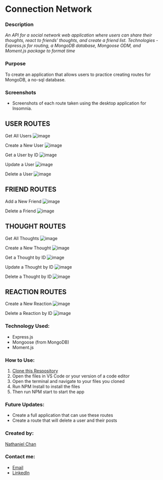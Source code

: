 # Connection Network

### Description

*An API for a social network web application where users can share their thoughts, react to friends’ thoughts, and create a friend list. Technologies - Express.js for routing, a MongoDB database, Mongoose ODM, and Moment.js package to format time*

### Purpose

To create an application that allows users to practice creating routes for MongoDB, a no-sql database. 

### Screenshots
* Screenshots of each route taken using the desktop application for Insomnia.

## USER ROUTES

Get All Users
![image](https://user-images.githubusercontent.com/98130524/179449640-7e4a5194-7ab5-4ccd-a76d-93b6dd34d5b3.png)

Create a New User
![image](https://user-images.githubusercontent.com/98130524/179449589-af30985d-6399-49b6-88f1-81b5f0210f32.png)

Get a User by ID
![image](https://user-images.githubusercontent.com/98130524/179449661-36d6caab-7652-4e58-a097-b6acfdd6cdb7.png)

Update a User
![image](https://user-images.githubusercontent.com/98130524/179449676-210ab777-24cf-4851-9bf9-ac490b2f8856.png)

Delete a User
![image](https://user-images.githubusercontent.com/98130524/179449725-c208b26c-df80-466d-bbc8-ef156ddb0628.png)

## FRIEND ROUTES

Add a New Friend
![image](https://user-images.githubusercontent.com/98130524/179449745-54a827a4-483c-4757-a2ff-437bff633aa3.png)

Delete a Friend
![image](https://user-images.githubusercontent.com/98130524/179449753-81e1bfe0-4d6f-40fa-a032-5827e5aeba1d.png)

## THOUGHT ROUTES

Get All Thoughts
![image](https://user-images.githubusercontent.com/98130524/179449765-02445a88-deaf-481a-978f-0458996ba669.png)

Create a New Thought
![image](https://user-images.githubusercontent.com/98130524/179449783-fd6f83b4-e5fd-4800-af68-53148b037eba.png)

Get a Thought by ID
![image](https://user-images.githubusercontent.com/98130524/179449797-587ee04e-34b8-4522-8875-3ea72d254ea0.png)

Update a Thought by ID
![image](https://user-images.githubusercontent.com/98130524/179449810-c2c4db68-9fe3-41bb-8fda-dc1227c83f67.png)

Delete a Thought by ID
![image](https://user-images.githubusercontent.com/98130524/179449841-befa4082-1499-4463-8b84-11ff8f1475cf.png)

## REACTION ROUTES

Create a New Reaction
![image](https://user-images.githubusercontent.com/98130524/179449852-cb2d067e-30bf-4c5e-bd85-a3948361c9b4.png)

Delete a Reaction by ID
![image](https://user-images.githubusercontent.com/98130524/179449873-a07ec5d3-924a-49c3-aa26-51199ed6d437.png)


### Technology Used:
- Express.js
- Mongoose (from MongoDB)
- Moment.js 

### How to Use:
1. [Clone this Respository](https://github.com/nchan22/nosql-social-network-api)
2. Open the files in VS Code or your version of a code editor
3. Open the terminal and navigate to your files you cloned
4. Run  NPM Install  to install the files
5. Then run    NPM start    to start the app

### Future Updates:
- Create a full application that can use these routes
- Create a route that will delete a user and their posts

### Created by:
[Nathaniel Chan](https://github.com/nchan22)

### Contact me:
* [Email](nhchan22@gmail.com) 
* [LinkedIn](https://www.linkedin.com/in/nchan22/)
